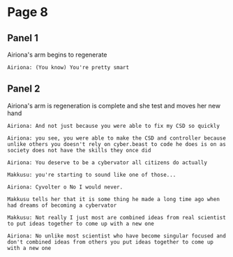# Page 8
## Panel 1
Airiona's arm begins to regenerate
		
    Airiona: (You know) You're pretty smart 

## Panel 2
Airiona's arm is regeneration is complete and she test and moves her new hand
  
    Airiona: And not just because you were able to fix my CSD so quickly
			
    Airiona: you see, you were able to make the CSD and controller because unlike others you doesn't rely on cyber.beast to code he does is on as society does not have the skills they once did

    Airiona: You deserve to be a cybervator all citizens do actually

    Makkusu: you're starting to sound like one of those...

    Airiona: Cyvolter o No I would never.
        
    Makkusu tells her that it is some thing he made a long time ago when had dreams of becoming a cybervator
        
    Makkusu: Not really I just most are combined ideas from real scientist to put ideas together to come up with a new one
    
    Airiona: No unlike most scientist who have become singular focused and don't combined ideas from others you put ideas together to come up with a new one